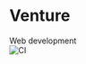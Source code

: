 # Venture
Web development<br>
![CI](https://github.com/venturedestination/Venture/workflows/CI/badge.svg)
